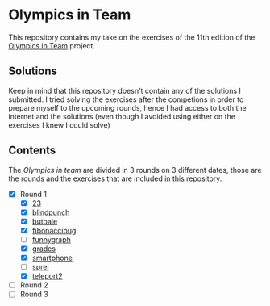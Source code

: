 # Olympics in Team

This repository contains my take on the exercises of the 11th edition of the [Olympics in Team](https://sites.google.com/aldini.istruzioneer.it/olimpiadi-informatica-squadre/homepage) project.

## Solutions

Keep in mind that this repository doesn't contain any of the solutions I submitted. I tried solving the exercises after the competions in order to prepare myself to the upcoming rounds, hence I had access to both the internet and the solutions (even though I avoided using either on the exercises I knew I could solve)

## Contents

The _Olympics in team_ are divided in 3 rounds on 3 different dates, those are the rounds and the exercises that are included in this repository.

- [x] Round 1
  - [x] [23](round1/project/src/23)
  - [x] [blindpunch](round1/project/src/blindpunch)
  - [x] [butoaie](round1/project/src/butoaie)
  - [x] [fibonaccibug](round1/project/src/fibonaccibug)
  - [ ] [funnygraph](round1/project/src/funnygraph)
  - [x] [grades](round1/project/src/grades)
  - [x] [smartphone](round1/project/src/smartphone)
  - [ ] [sprei](round1/project/src/sprei)
  - [x] [teleport2](round1/project/src/teleport2)
- [ ] Round 2
- [ ] Round 3
